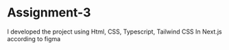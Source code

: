# Assignment-3
I developed the project using Html, CSS, Typescript, Tailwind CSS In Next.js according to figma
